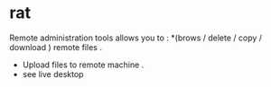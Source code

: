 # rat

Remote administration tools allows you to : 
*(brows / delete / copy / download ) remote files .
* Upload files to remote machine . 
* see live desktop 
